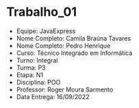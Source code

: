 # Trabalho_01
- Equipe: JavaExpress
- Nome Completo: Camila Braúna Tavares
- Nome Completo: Pedro Henrique
- Curso: Técnico Integrado em Informática
- Turno: Integral
- Turma: P3
- Etapa: N1
- Disciplina: POO
- Professor: Roger Moura Sarmento
- Data Entrega: 16/09/2022
